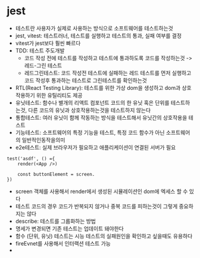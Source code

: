 # jest

* 테스트란 사용자가 실제로 사용하는 방식으로 소프트웨어를 테스트하는것
* jest, vitest: 테스트러너, 테스트를 실행하고 테스트의 통과, 실패 여부를 결정
* vitest가 jest보다 훨씬 빠르다
* TDD: 테스트 주도개발
  * 코드 작성 전에 테스트를 작성하고 테스트에 통과하도록 코드를 작성하는것 -> 레드-그린 테스트
  * 레드그린테스트: 코드 작성전 테스트에 실패하는 레드 테스트를 먼저 실행하고 코드 작성후 통과하는 테스트로 그린테스트를 확인하는것
* RTL(React Testing Library): 테스트를 위한 가상 dom을 생성하고 dom과 상호작용하기 위한 유틸리티도 제공
* 유닛테스트: 함수나 별개의 리액트 컴포넌트 코드의 한 유닛 혹은 단위를 테스트하는것, 다른 코드의 유닛과 상호작용하는것을 테스트하지 않는다
* 통합테스트: 여러 유닛이 함께 작동하는 방식을 테스트해서 유닛간의 상호작용을 테스트
* 기능테스트: 소프트웨어의 특정 기능을 테스트, 특정 코드 함수가 아닌 소프트웨어의 일반적인동작을의미
* e2e테스트: 실제 브라우저가 필요하고 애플리케이션이 연결된 서버가 필요

```
test('asdf', () ={
    render(<App />)

    const buttonElement = screen.
})
```
* screen 객체를 사용해서 render에서 생성된 시뮬레이션인 dom에 엑세스 할 수 있다
* 테스트 코드의 경우 코드가 반복되지 않거나 중복 코드를 피하는것이 그렇게 중요하지는 않다
* describe: 테스트를 그룹화하는 방법 
* 명세가 변경되면 기존 테스트는 업데이트 돼야한다
* 함수 (단위, 유닛) 테스트는 시능 테스트의 실패원인을 확인하고 싶을때도 유용하다
* fireEvnet를 사용해서 인터랙션 테스트 가능
* 